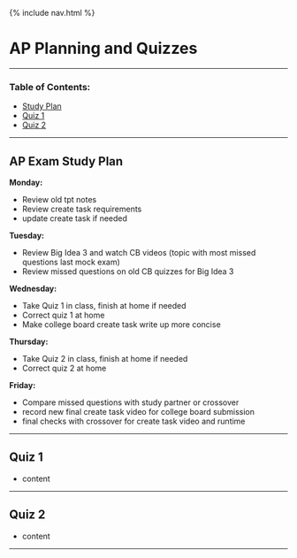 {% include nav.html %}

# AP Planning and Quizzes

***

### Table of Contents:
- [Study Plan](#ap-exam-study-plan)
- [Quiz 1](#quiz-1)
- [Quiz 2](#quiz-2)

***

## AP Exam Study Plan

**Monday:**
- Review old tpt notes
- Review create task requirements
- update create task if needed


**Tuesday:**
- Review Big Idea 3 and watch CB videos (topic with most missed questions last mock exam)
- Review missed questions on old CB quizzes for Big Idea 3


**Wednesday:**
- Take Quiz 1 in class, finish at home if needed
- Correct quiz 1 at home
- Make college board create task write up more concise


**Thursday:**
- Take Quiz 2 in class, finish at home if needed
- Correct quiz 2 at home


**Friday:**
- Compare missed questions with study partner or crossover
- record new final create task video for college board submission
- final checks with crossover for create task video and runtime

***

## Quiz 1
- content

***

## Quiz 2
- content

***